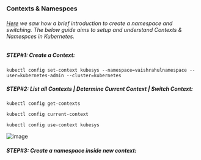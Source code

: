### Contexts & Namespces
###### [Here]() we saw how a brief introduction to create a namespace and switching. The below guide aims to setup and understand Contexts & Namespces in Kubernetes.

##### STEP#1: Create a Context:
```
kubectl config set-context kubesys --namespace=vaishrahulnamespace --user=kubernetes-admin --cluster=kubernetes
```

##### STEP#2: List all Contexts | Determine Current Context | Switch Context:
```
kubectl config get-contexts
```
```
kubectl config current-context
```
```
kubectl config use-context kubesys
```
![image](https://user-images.githubusercontent.com/45539698/68532675-785a4f80-0346-11ea-9852-0a4ff7d87924.png)


##### STEP#3: Create a namespace inside new context:
